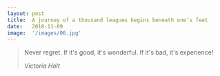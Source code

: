 ```yaml
---
layout: post
title:  A journey of a thousand leagues begins beneath one’s feet
date:   2018-11-09 
image:  '/images/06.jpg'
---
```


> Never regret. If it's good, it's wonderful. If it's bad, it's experience!
>
> <cite>Victoria Holt</cite>

